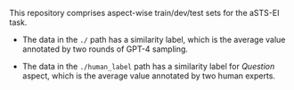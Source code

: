This repository comprises aspect-wise train/dev/test sets for the aSTS-EI task.

- The data in the `./` path has a similarity label, which is the average value annotated by two rounds of GPT-4 sampling.

- The data in the `./human_label` path has a similarity label for *Question* aspect, which is the average value annotated by two human experts.